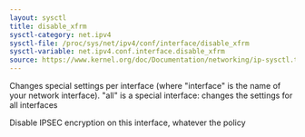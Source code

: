 ```yaml
---
layout: sysctl
title: disable_xfrm
sysctl-category: net.ipv4
sysctl-file: /proc/sys/net/ipv4/conf/interface/disable_xfrm
sysctl-variable: net.ipv4.conf.interface.disable_xfrm
source: https://www.kernel.org/doc/Documentation/networking/ip-sysctl.txt
---
```


Changes special settings per interface (where "interface" is the name of your network interface). "all" is a special interface: changes the settings for all interfaces

Disable IPSEC encryption on this interface, whatever the policy

